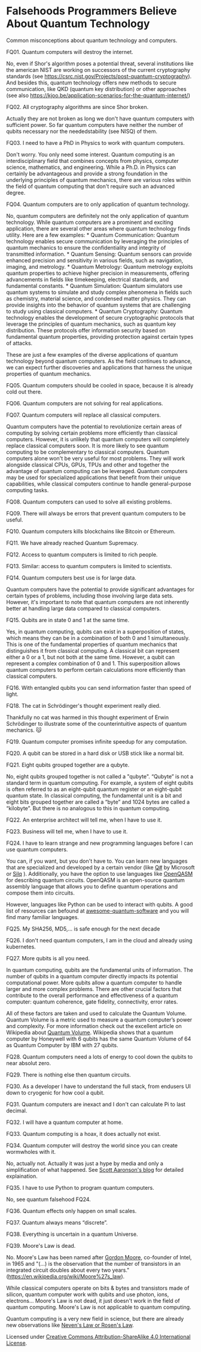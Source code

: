 # Falsehoods Programmers Believe About Quantum Technology

Common misconceptions about quantum technology and computers.

FQ01. Quantum computers will destroy the internet.

   No, even if Shor's algorithm poses a potential threat, several institutions like the american NIST are working on successors of the current cryptography standards (see https://csrc.nist.gov/Projects/post-quantum-cryptography). And besides this, quantum technology offers new methods to secure communication, like QKD (quantum key distribution) or other approaches (see also https://kjoo.be/application-scenarios-for-the-quantum-internet/)
   
FQ02. All cryptography algorithms are since Shor broken.

   Actually they are not broken as long we don't have quantum computers with sufficient power. So far quantum computers have neither the number of qubits necessary nor the neededstability (see NISQ) of them. 
   
FQ03. I need to have a PhD in Physics to work with quantum computers.

   Don't worry. You only need some interest. Quantum computing is an interdisciplinary field that combines concepts from physics, computer science, mathematics, and engineering. While a Ph.D. in Physics can certainly be advantageous and provide a strong foundation in the underlying principles of quantum mechanics, there are various roles within the field of quantum computing that don't require such an advanced degree.
   
FQ04. Quantum computers are to only application of quantum technology.

   No, quantum computers are definitely not the only application of quantum technology. While quantum computers are a prominent and exciting application, there are several other areas where quantum technology finds utility. Here are a few examples:
      * Quantum Communication: Quantum technology enables secure communication by leveraging the principles of quantum mechanics to ensure the confidentiality and integrity of transmitted information.
      * Quantum Sensing: Quantum sensors can provide enhanced precision and sensitivity in various fields, such as navigation, imaging, and metrology.
      * Quantum Metrology: Quantum metrology exploits quantum properties to achieve higher precision in measurements, offering advancements in fields like timekeeping, electrical standards, and fundamental constants.
      * Quantum Simulation: Quantum simulators use quantum systems to simulate and study complex phenomena in fields such as chemistry, material science, and condensed matter physics. They can provide insights into the behavior of quantum systems that are challenging to study using classical computers.
      * Quantum Cryptography: Quantum technology enables the development of secure cryptographic protocols that leverage the principles of quantum mechanics, such as quantum key distribution. These protocols offer information security based on fundamental quantum properties, providing protection against certain types of attacks.

   These are just a few examples of the diverse applications of quantum technology beyond quantum computers. As the field continues to advance, we can expect further discoveries and applications that harness the unique properties of quantum mechanics.

FQ05. Quantum computers should be cooled in space, because it is already cold out there.

FQ06. Quantum computers are not solving for real applications.

FQ07. Quantum computers will replace all classical computers.

   Quantum computers have the potential to revolutionize certain areas of computing by solving certain problems more efficiently than classical computers. However, it is unlikely that quantum computers will completely replace classical computers soon. It is more likely to see quantum computing to be complementary to classical computers. Quantum computers alone won't be very useful for most problems. They will work alongside classical CPUs, GPUs, TPUs and other and together the advantage of quantum computing can be leveraged. Quantum computers may be used for specialized applications that benefit from their unique capabilities, while classical computers continue to handle general-purpose computing tasks.
   
FQ08. Quantum computers can used to solve all existing problems.

FQ09. There will always be errors that prevent quantum computers to be useful.

FQ10. Quantum computers kills blockchains like Bitcoin or Ethereum.

FQ11. We have already reached Quantum Supremacy.

FQ12. Access to quantum computers is limited to rich people.

FQ13. Similar: access to quantum computers is limited to scientists.

FQ14. Quantum computers best use is for large data.

   Quantum computers have the potential to provide significant advantages for certain types of problems, including those involving large data sets. However, it's important to note that quantum computers are not inherently better at handling large data compared to classical computers.

FQ15. Qubits are in state 0 and 1 at the same time.

   Yes, in quantum computing, qubits can exist in a superposition of states, which means they can be in a combination of both 0 and 1 simultaneously. This is one of the fundamental properties of quantum mechanics that distinguishes it from classical computing. A classical bit can represent either a 0 or a 1, but not both at the same time. However, a qubit can represent a complex combination of 0 and 1. This superposition allows quantum computers to perform certain calculations more efficiently than classical computers.

FQ16. With entangled qubits you can send information faster than speed of light.

FQ18. The cat in Schrödinger's thought experiment really died.

   Thankfully no cat was harmed in this thought experiment of Erwin Schrödinger to illustrate some of the counterintuitive aspects of quantum mechanics. 😽

FQ19. Quantum computer promises infinite speedup for any computation.

FQ20. A qubit can be stored in a hard disk or USB stick like a normal bit.

FQ21. Eight qubits grouped together are a qubyte.

   No, eight qubits grouped together is not called a "qubyte". “Qubyte” is not a standard term in quantum computing. For example, a system of eight qubits is often referred to as an eight-qubit quantum register or an eight-qubit quantum state. In classical computing, the fundamental unit is a bit and eight bits grouped together are called a “byte” and 1024 bytes are called a “kilobyte”. But there is no analogous to this in quantum computing.
   
FQ22. An enterprise architect will tell me, when I have to use it. 

FQ23. Business will tell me, when I have to use it.

FQ24. I have to learn strange and new programming languages before I can use quantum computers.

   You can, if you want, but you don't have to. You can learn new languages that are specialized and developed by a certain vendor (like [Q#](https://azure.microsoft.com/en-us/resources/development-kit/quantum-computing/) by Microsoft or [Silq](https://silq.ethz.ch/) ). Additionally, you have the option to use languages like [OpenQASM](https://github.com/openqasm/) for describing quantum circuits. OpenQASM is an open-source quantum assembly language that allows you to define quantum operations and compose them into circuits.

   However, languages like Python can be used to interact with qubits. A good list of resources can befound at [awesome-quantum-software](https://github.com/qosf/awesome-quantum-software) and you will find many familiar languages.

FQ25. My SHA256, MD5,... is safe enough for the next decade 

FQ26. I don't need quantum computers, I am in the cloud and already using kubernetes.

FQ27. More qubits is all you need. 

   In quantum computing, qubits are the fundamental units of information. The number of qubits in a quantum computer directly impacts its potential computational power. More qubits allow a quantum computer to handle larger and more complex problems. There are other crucial factors that contribute to the overall performance and effectiveness of a quantum computer: quantum coherence, gate fidelity, connectivity, error rates. 
   
   All of these factors are taken and used to calculate the Quantum Volume. Quantum Volume is a metric used to measure a quantum computer’s power and complexity. For more information check out the excellent article on Wikipedia about [Quantum Volume](https://en.wikipedia.org/wiki/Quantum_volume). Wikipedia shows that a quantum computer by Honeywell with 6 qubits has the same Quantum Volume of 64 as Quantum Computer by IBM with 27 qubits.

FQ28. Quantum computers need a lots of energy to cool down the qubits to near absolut zero.

FQ29. There is nothing else then quantum circuits.

FQ30. As a developer I have to understand the full stack, from endusers UI down to cryogenic for how cool a qubit.

FQ31. Quantum computers are inexact and I don't can calculate Pi to last decimal.

FQ32. I will have a quantum computer at home.

FQ33. Quantum computing is a hoax, it does actually not exist. 

FQ34. Quantum computer will destroy the world since you can create wormwholes with it.

   No, actually not. Actually it was just a hype by media and only a simplification of what happened. See [Scott Aaronson's blog](https://scottaaronson.blog/?p=6871) for detailed explaination.

FQ35. I have to use Python to program quantum computers.  
   
   No, see quantum falsehood FQ24.

FQ36. Quantum effects only happen on small scales.

FQ37. Quantum always means “discrete”.

FQ38. Everything is uncertain in a quantum Universe.

FQ39. Moore's Law is dead.

   No. Moore's Law has been named after [Gordon Moore](https://en.wikipedia.org/wiki/Gordon_Moore), co-founder of Intel, in 1965 and "(...) is the observation that the number of transistors in an integrated circuit doubles about every two years." (https://en.wikipedia.org/wiki/Moore%27s_law).
  
   While classical computers operate on bits & bytes and transistors made of silicon, quantum computer work with qubits and use photon, ions, electrons... Moore's Law is not dead, it just doesn't work in the field of quantum computing. Moore's Law is not applicable to quantum computing.

   Quantum computing is a very new field in science, but there are already new observations like [Neven's Law or Rosen's Law](https://kjoo.be/moores-law-vs-roses-law-vs-nevens-law/).

Licensed under [Creative Commons Attribution-ShareAlike 4.0 International License](http://creativecommons.org/licenses/by-sa/4.0/).
